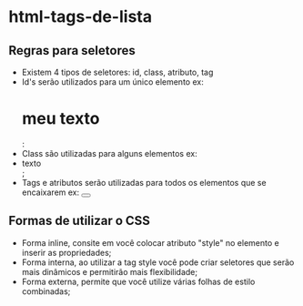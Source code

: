 # html-tags-de-lista

## Regras para seletores

- Existem 4 tipos de seletores: id, class, atributo, tag
- Id's serão utilizados para um único elemento ex: <h1 id="exemplo">meu texto</h1>:
- Class são utilizadas para alguns elementos ex: <li class="exemplo">texto</li>;
- Tags e atributos serão utilizadas para todos os elementos que se encaixarem ex: <button type="submit"></button>

## Formas de utilizar o CSS

- Forma inline, consite em você colocar atributo "style" no elemento e inserir as propriedades;
- Forma interna, ao utilizar a tag style você pode criar seletores que serão mais dinâmicos e permitirão mais flexibilidade;
- Forma externa, permite que você utilize várias folhas de estilo combinadas;

